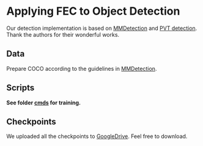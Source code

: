 # Applying FEC to Object Detection

Our detection implementation is based on [MMDetection](https://github.com/open-mmlab/mmdetection/) and [PVT detection](https://github.com/whai362/PVT/tree/v2/detection). Thank the authors for their wonderful works.

## Data

Prepare COCO according to the guidelines in [MMDetection](https://github.com/open-mmlab/mmdetection/).

## Scripts

**See folder [cmds](cmds/) for training.**

## Checkpoints

We uploaded all the checkpoints to [GoogleDrive](https://drive.google.com/drive/folders/1X7MhOpg50d1aAmWOP9M7psBhW_fJzg2A?usp=sharing). Feel free to download.
